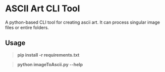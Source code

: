 # ASCII Art CLI Tool

A python-based CLI tool for creating ascii art.
It can process singular image files or entire folders.

## Usage

> **pip install -r requirements.txt**

> **python imageToAscii.py --help**
